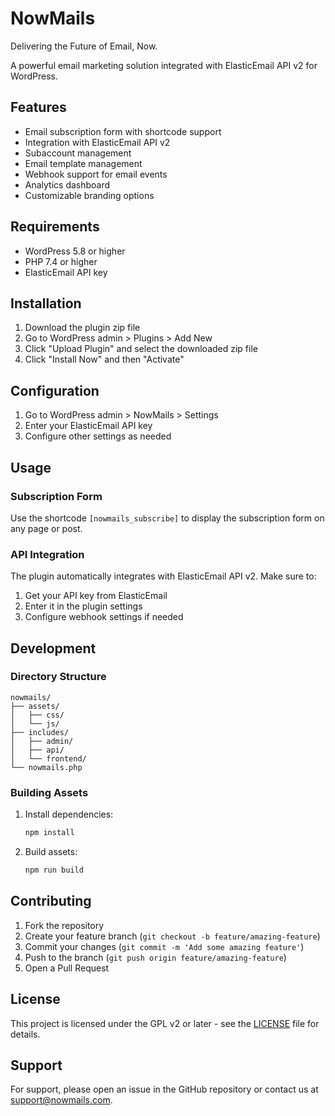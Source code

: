 # NowMails

Delivering the Future of Email, Now.

A powerful email marketing solution integrated with ElasticEmail API v2 for WordPress.

## Features

- Email subscription form with shortcode support
- Integration with ElasticEmail API v2
- Subaccount management
- Email template management
- Webhook support for email events
- Analytics dashboard
- Customizable branding options

## Requirements

- WordPress 5.8 or higher
- PHP 7.4 or higher
- ElasticEmail API key

## Installation

1. Download the plugin zip file
2. Go to WordPress admin > Plugins > Add New
3. Click "Upload Plugin" and select the downloaded zip file
4. Click "Install Now" and then "Activate"

## Configuration

1. Go to WordPress admin > NowMails > Settings
2. Enter your ElasticEmail API key
3. Configure other settings as needed

## Usage

### Subscription Form

Use the shortcode `[nowmails_subscribe]` to display the subscription form on any page or post.

### API Integration

The plugin automatically integrates with ElasticEmail API v2. Make sure to:

1. Get your API key from ElasticEmail
2. Enter it in the plugin settings
3. Configure webhook settings if needed

## Development

### Directory Structure

```
nowmails/
├── assets/
│   ├── css/
│   └── js/
├── includes/
│   ├── admin/
│   ├── api/
│   └── frontend/
└── nowmails.php
```

### Building Assets

1. Install dependencies:
   ```bash
   npm install
   ```

2. Build assets:
   ```bash
   npm run build
   ```

## Contributing

1. Fork the repository
2. Create your feature branch (`git checkout -b feature/amazing-feature`)
3. Commit your changes (`git commit -m 'Add some amazing feature'`)
4. Push to the branch (`git push origin feature/amazing-feature`)
5. Open a Pull Request

## License

This project is licensed under the GPL v2 or later - see the [LICENSE](LICENSE) file for details.

## Support

For support, please open an issue in the GitHub repository or contact us at support@nowmails.com.
